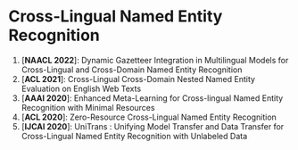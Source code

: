 # Cross-Lingual Named Entity Recognition

1. [**NAACL 2022**]: Dynamic Gazetteer Integration in Multilingual Models for Cross-Lingual and Cross-Domain Named Entity Recognition 
2. [**ACL 2021**]: Cross-Lingual Cross-Domain Nested Named Entity Evaluation on English Web Texts
3. [**AAAI 2020**]: Enhanced Meta-Learning for Cross-lingual Named Entity Recognition with Minimal Resources
4. [**ACL 2020**]: Zero-Resource Cross-Lingual Named Entity Recognition
5. [**IJCAI 2020**]: UniTrans : Unifying Model Transfer and Data Transfer for Cross-Lingual Named Entity Recognition with Unlabeled Data
